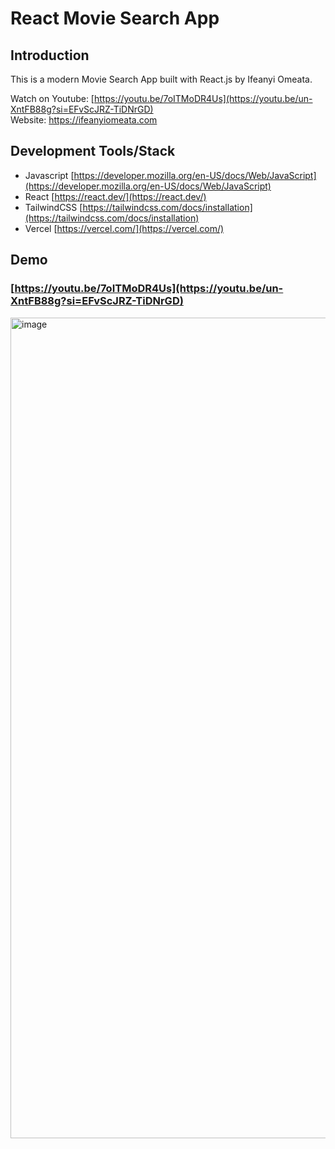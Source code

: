 # React Movie Search App

## Introduction

This is a modern Movie Search App built with React.js by Ifeanyi Omeata.

Watch on Youtube: [https://youtu.be/7oITMoDR4Us](https://youtu.be/un-XntFB88g?si=EFvScJRZ-TiDNrGD) <br>
Website: https://ifeanyiomeata.com <br>

## Development Tools/Stack

- Javascript [https://developer.mozilla.org/en-US/docs/Web/JavaScript](https://developer.mozilla.org/en-US/docs/Web/JavaScript)
- React [https://react.dev/](https://react.dev/)
- TailwindCSS [https://tailwindcss.com/docs/installation](https://tailwindcss.com/docs/installation)
- Vercel [https://vercel.com/](https://vercel.com/)

## Demo

### [https://youtu.be/7oITMoDR4Us](https://youtu.be/un-XntFB88g?si=EFvScJRZ-TiDNrGD) 

<img width="1313" alt="image" src="https://user-images.githubusercontent.com/32337103/205469794-ffad846f-3ce6-42f9-9eac-04b9fcbdabc8.png">
